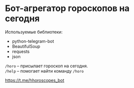 # Бот-агрегатор гороскопов на сегодня

Используемые библиотеки: 
* python-telegram-bot
* BeautifulSoup
* requests
* json

```/horo``` – присылает гороскоп на сегодня.  
```/help``` – помогает найти команду ```/horo```  

https://t.me/hhoroscopes_bot
